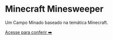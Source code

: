 # Minecraft Minesweeper

Um Campo Minado baseado na temática Minecraft.

[Acesse para conferir :arrow_right:](https://adaiasmagdiel.github.io/minecraft_minesweeper/)
